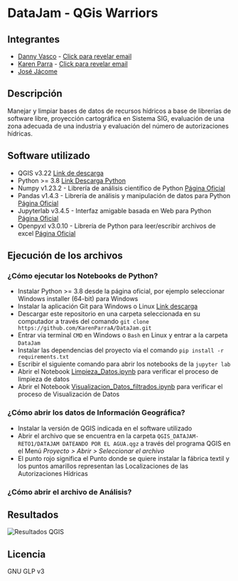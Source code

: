 # DataJam - QGis Warriors
## Integrantes
- [Danny Vasco](https://github.com/Danny-Vasco) - [Click para revelar email](mailto:marcelovasco4@gmail.com)
- [Karen Parra](https://github.com/KarenParraA/) - [Click para revelar email](mailto:kren.parra9@gmail.com)
- [José Jácome](https://github.com/josejacomeb/)


## Descripción
Manejar y limpiar bases de datos de recursos hídricos a base de librerías de software libre, proyección cartográfica en Sistema SIG, evaluación de una zona adecuada de una industria y evaluación del número de autorizaciones hídricas. 

## Software utilizado
- QGIS v3.22 [Link de descarga](https://qgis.org/es/site/forusers/download.html)
- Python >= 3.8 [Link Descarga Python](https://www.python.org/downloads/release/python-3106/)
- Numpy v1.23.2 - Librería de análisis científico de Python [Página Oficial](https://numpy.org/)
- Pandas v1.4.3 - Librería de análisis y manipulación de datos para Python [Página Oficial](https://pandas.pydata.org/)
- Jupyterlab v3.4.5 - Interfaz amigable basada en Web para Python [Página Oficial](https://jupyter.org/)
- Openpyxl v3.0.10 - Librería de Python para leer/escribir archivos de excel [Página Oficial](https://openpyxl.readthedocs.io/en/stable/)

## Ejecución de los archivos
### ¿Cómo ejecutar los Notebooks de Python?
- Instalar Python >= 3.8 desde la página oficial, por ejemplo seleccionar Windows installer (64-bit) para Windows 
- Instalar la aplicación Git para Windows o Linux [Link descarga](https://git-scm.com/downloads)
- Descargar este repositorio en una carpeta seleccionada en su computador a través del comando `git clone https://github.com/KarenParraA/DataJam.git`
- Entrar via terminal `CMD` en Windows o `Bash` en Linux y entrar a la carpeta `DataJam`
- Instalar las dependencias del proyecto via el comando `pip install -r requirements.txt`
- Escribir el siguiente comando para abrir los notebooks de la `jupyter lab`
- Abrir el Notebook [Limpieza_Datos.ipynb](https://github.com/KarenParraA/DataJam/blob/main/Limpieza_Datos.ipynb) para verificar el proceso de limpieza de datos
- Abrir el Notebook [Visualizacion_Datos_filtrados.ipynb](https://github.com/KarenParraA/DataJam/blob/main/Visualizacion_Datos_filtrados.ipynb) para verificar el proceso de Visualización de Datos
### ¿Cómo abrir los datos de Información Geográfica?
- Instalar la versión de QGIS indicada en el software utilizado
- Abrir el archivo que se encuentra en la carpeta `QGIS_DATAJAM-RETO1/DATAJAM DATEANDO POR EL AGUA.qgz` a través del programa QGIS en el Menú  *Proyecto > Abrir > Seleccionar el archivo*
- El punto rojo significa el Punto donde se quiere instalar la fábrica textil y los puntos amarillos representan las Localizaciones de las Autorizaciones Hídricas

### ¿Cómo abrir el archivo de Análisis?

## Resultados
![Resultados QGIS](https://github.com/KarenParraA/DataJam/blob/main/INDUSTRIA%20TEXTIL.png?raw=true)

## Licencia
GNU GLP v3